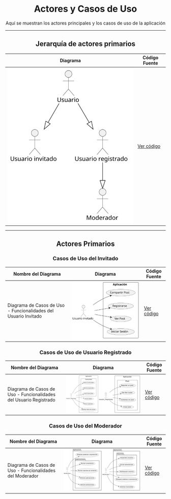 <div align="center">

# Actores y Casos de Uso

Aquí se muestran los actores principales y los casos de uso de la aplicación

---

## Jerarquía de actores primarios

| **Diagrama** | **Código Fuente** |
|--------------|--------------------|
| ![Jerarquia de actores](/CdU/DdJerarquiaActores/1ª_Iteración/DdJerarquiaActores.svg)| [Ver código](/CdU/DdJerarquiaActores/1ª_Iteración/DdJerarquiaActores.puml) |

---

## Actores Primarios

### Casos de Uso del Invitado

| **Nombre del Diagrama** | **Diagrama** | **Código Fuente** |
|------------------------|--------------|-------------------|
| Diagrama de Casos de Uso - Funcionalidades del Usuario Invitado | ![Casos de Uso del Invitado](/CdU/DdCdUso_Invitado/1ª_Iteración/DdCdUso_Invitado.svg) | [Ver código](/CdU/DdCdUso_Invitado/1ª_Iteración/DdCdUso_Invitado.puml) |

### Casos de Uso de Usuario Registrado

| **Nombre del Diagrama** | **Diagrama** | **Código Fuente** |
|------------------------|--------------|-------------------|
| Diagrama de Casos de Uso - Funcionalidades del Usuario Registrado | ![Casos de Uso de Usuario Registrado 1](/CdU/DdCdUso_UsuarioRegistrado/1ª_Iteración/DdCdUso_UsuarioRegistrado_Collage.png) | [Ver código](/CdU/DdCdUso_UsuarioRegistrado/1ª_Iteración) |

### Casos de Uso del Moderador

| **Nombre del Diagrama** | **Diagrama** | **Código Fuente** |
|------------------------|--------------|-------------------|
| Diagrama de Casos de Uso - Funcionalidades del Moderador | ![Casos de Uso del Moderador 1](/CdU/DdCdUso_Moderador/5ª_Iteración/DdCdUso_Moderador_Collage.png) | [Ver código](/CdU/DdCdUso_Moderador/5ª_Iteración/DdCdUso_Moderador.puml) |


</div>
